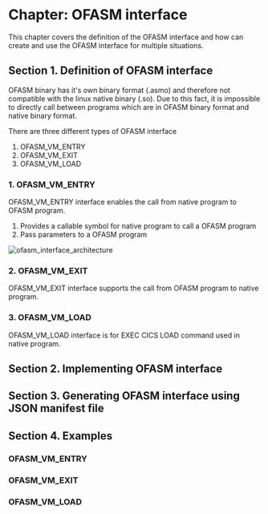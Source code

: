 # Chapter: OFASM interface

This chapter covers the definition of the OFASM interface and how can create and use the OFASM interface for multiple situations.

## Section 1. Definition of OFASM interface

OFASM binary has it's own binary format (.asmo) and therefore not compatible with the linux native binary (.so). Due to this fact, it is impossible to directly call between programs which are in OFASM binary format and native binary format.  

There are three different types of OFASM interface

1. OFASM_VM_ENTRY
2. OFASM_VM_EXIT
3. OFASM_VM_LOAD

### 1. OFASM_VM_ENTRY

OFASM_VM_ENTRY interface enables the call from native program to OFASM program.  

1. Provides a callable symbol for native program to call a OFASM program
2. Pass parameters to a OFASM program

![ofasm_interface_architecture](ofasm_interface_architecture.png)

### 2. OFASM_VM_EXIT

OFASM_VM_EXIT interface supports the call from OFASM program to native program.  

### 3. OFASM_VM_LOAD

OFASM_VM_LOAD interface is for EXEC CICS LOAD command used in native program.  

## Section 2. Implementing OFASM interface

## Section 3. Generating OFASM interface using JSON manifest file

## Section 4. Examples

### OFASM_VM_ENTRY

### OFASM_VM_EXIT

### OFASM_VM_LOAD
